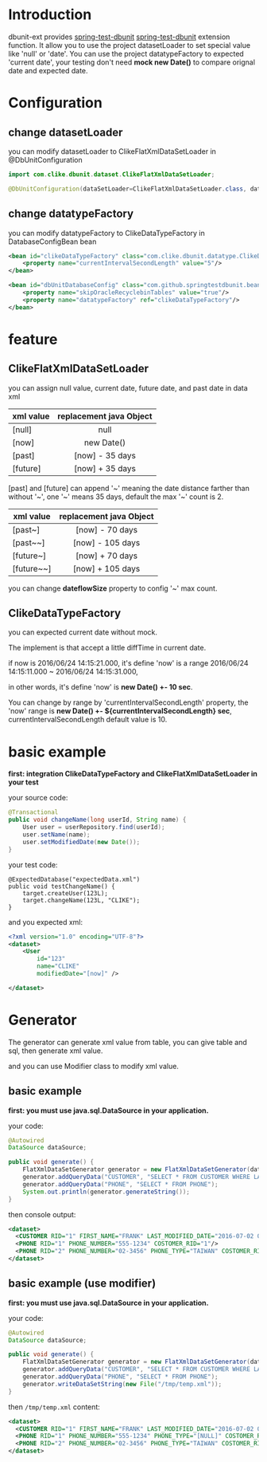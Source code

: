 # Introduction

dbunit-ext provides [spring-test-dbunit] [spring-test-dbunit] extension function. It allow you to use the project datasetLoader 
to set special value like 'null' or 'date'. You can use the project datatypeFactory to expected 'current date', 
your testing don't need **mock new Date()** to compare orignal date and expected date.

# Configuration

## change datasetLoader

you can modify datasetLoader to ClikeFlatXmlDataSetLoader in @DbUnitConfiguration

``` java
import com.clike.dbunit.dataset.ClikeFlatXmlDataSetLoader;

@DbUnitConfiguration(dataSetLoader=ClikeFlatXmlDataSetLoader.class, databaseConnection={"dataSource", "dataSource2"})
```

## change datatypeFactory

you can modify datatypeFactory to ClikeDataTypeFactory in DatabaseConfigBean bean

``` xml
<bean id="clikeDataTypeFactory" class="com.clike.dbunit.datatype.ClikeDataTypeFactory">
    <property name="currentIntervalSecondLength" value="5"/>
</bean>

<bean id="dbUnitDatabaseConfig" class="com.github.springtestdbunit.bean.DatabaseConfigBean">
    <property name="skipOracleRecyclebinTables" value="true"/>
    <property name="datatypeFactory" ref="clikeDataTypeFactory"/>
</bean>
```

# feature

## ClikeFlatXmlDataSetLoader

you can assign null value, current date, future date, and past date in data xml

| xml value       | replacement java Object|
| ----------------|:----------------------:|
| \[null\]        | null                   |
| \[now\]         | new Date\(\)           |
| \[past\]        | \[now\] - 35 days      |
| \[future\]      | \[now\] + 35 days      |

[past] and [future] can append '~' meaning the date distance farther than without '~',
one '~' means 35 days, default the max '~' count is 2.

| xml value     | replacement java Object|
| ------------- |:----------------------:|
| [past~]       | [now] - 70 days        |
| [past~~]      | [now] - 105 days       |
| [future~]     | [now] + 70 days        |
| [future~~]    | [now] + 105 days       |

you can change **dateflowSize** property to config '~' max count.

## ClikeDataTypeFactory
 
you can expected current date without mock.
 
The implement is that accept a little diffTime in current date.
 
if now is 2016/06/24 14:15:21.000, it's define 'now' is a range  2016/06/24 14:15:11.000 ~ 2016/06/24 14:15:31.000,

in other words, it's define 'now' is **new Date() +- 10 sec**.
 
You can change by range by 'currentIntervalSecondLength' property, the 'now' range is **new Date() +- ${currentIntervalSecondLength} sec**, currentIntervalSecondLength default value is 10. 

# basic example

**first: integration ClikeDataTypeFactory and ClikeFlatXmlDataSetLoader in your test**

your source code:
``` java
@Transactional
public void changeName(long userId, String name) {
    User user = userRepository.find(userId);
    user.setName(name);
    user.setModifiedDate(new Date());
}
```

your test code:
```
@ExpectedDatabase("expectedData.xml")
public void testChangeName() {
    target.createUser(123L);
    target.changeName(123L, "CLIKE");
}
```

and you expected xml:
``` xml
<?xml version="1.0" encoding="UTF-8"?>
<dataset>
	<User 
	    id="123"
	    name="CLIKE"
	    modifiedDate="[now]" />

</dataset>
```

# Generator

The generator can generate xml value from table, you can give table and sql, then generate xml value.

and you can use Modifier class to modify xml value.


## basic example

**first: you must use java.sql.DataSource in your application.**

your code:
``` java
@Autowired
DataSource dataSource;

public void generate() {
    FlatXmlDataSetGenerator generator = new FlatXmlDataSetGenerator(dataSource);
    generator.addQueryData("CUSTOMER", "SELECT * FROM CUSTOMER WHERE LAST_NAME = 'CLIKE'");
    generator.addQueryData("PHONE", "SELECT * FROM PHONE");
    System.out.println(generator.generateString());
}
```

then console output:
``` xml
<dataset>
  <CUSTOMER RID="1" FIRST_NAME="FRANK" LAST_MODIFIED_DATE="2016-07-02 01:22:06.158" LAST_NAME="CLIKE"/>
  <PHONE RID="1" PHONE_NUMBER="555-1234" COSTOMER_RID="1"/>
  <PHONE RID="2" PHONE_NUMBER="02-3456" PHONE_TYPE="TAIWAN" COSTOMER_RID="1"/>
</dataset>
```

## basic example (use modifier)

**first: you must use java.sql.DataSource in your application.**

your code:
``` java
@Autowired
DataSource dataSource;

public void generate() {
    FlatXmlDataSetGenerator generator = new FlatXmlDataSetGenerator(dataSource, new NullValueModifier("NULL"));
    generator.addQueryData("CUSTOMER", "SELECT * FROM CUSTOMER WHERE LAST_NAME = 'CLIKE'");
    generator.addQueryData("PHONE", "SELECT * FROM PHONE");
    generator.writeDataSetString(new File("/tmp/temp.xml"));
}
```

then `/tmp/temp.xml` content:
``` xml
<dataset>
  <CUSTOMER RID="1" FIRST_NAME="FRANK" LAST_MODIFIED_DATE="2016-07-02 01:22:06.158" LAST_NAME="CLIKE"/>
  <PHONE RID="1" PHONE_NUMBER="555-1234" PHONE_TYPE="[NULL]" COSTOMER_RID="1"/>
  <PHONE RID="2" PHONE_NUMBER="02-3456" PHONE_TYPE="TAIWAN" COSTOMER_RID="1"/>
</dataset>
```

[spring-test-dbunit]: https://github.com/springtestdbunit/spring-test-dbunit
